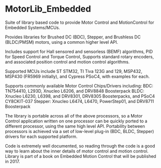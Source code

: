 # MotorLib_Embedded
Suite of library based code to provide Motor Control and MotionControl for Embedded Systems/MCUs. 

Provides libraries for Brushed DC (BDC), Stepper, and Brushless DC (BLDC/PMSM) motors, using a common higher level API. 

Includes support for Hall sensored and sensorless (BEMF) algorithms, PID for Speed Control and Torque Control,
Supports standard rotary encoders, and associated position control and motion control algorithms.

Supported MCUs include ST STM32, TI Tiva 123G and 129, MSP432, MSP430 (FR5969 initially), and Cypress PSoC4,
with examples for each.

Supports commonly available Motor Control Chips/Drivers including:
     BDC:  TN754410, L293D, Xnucleo L6206, and DRV8848 Boosterpack
     BLDC: Xnucleo L6230, L6398, and DRV8301, DRV8305 Boosterpacks, and PSoC4 CY8CKIT-037
     Stepper: Xnucleo L6474, L6470, PowerStep01, and DRV8711 Boosterpack

The library is portable across all of the above processors, so a Motor Control application written on one 
processor can be quickly ported to a different processor, using the same high level API.
Portability between processors is achieved via a set of low-level plug-in (BDC, BLDC, Stepper) drivers
for each supported platform.

Code is extremely well documented, so reading through the code is a good way to learn
about the inner details of motor control and motion control. Library is part of a
book on Embedded Motion Control that will be published in 2017.
